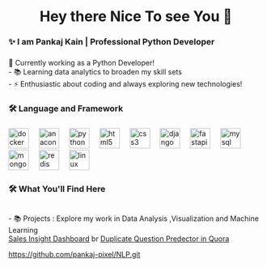 

###


###

<h1 align="center">Hey there Nice To see You 👋</h1>

###

<h3 align="left">✨ I am Pankaj Kain | Professional Python Developer </h3>

###

<p align="left"> 🔭 Currently working as a Python Developer! <br>- 📚 Learning data analytics to broaden my skill sets<br>- ⚡ Enthusiastic about coding and always exploring new technologies!</p>

###

<h3 align="left">🛠 Language and Framework</h3>

###

<div align="left">
  <img src="https://cdn.jsdelivr.net/gh/devicons/devicon/icons/docker/docker-plain-wordmark.svg" height="40" alt="docker logo"  />
  <img width="12" />
  <img src="https://cdn.jsdelivr.net/gh/devicons/devicon/icons/anaconda/anaconda-original.svg" height="40" alt="anaconda logo"  />
  <img width="12" />
  <img src="https://cdn.jsdelivr.net/gh/devicons/devicon/icons/python/python-original.svg" height="40" alt="python logo"  />
  <img width="12" />
  <img src="https://cdn.jsdelivr.net/gh/devicons/devicon/icons/html5/html5-original.svg" height="40" alt="html5 logo"  />
  <img width="12" />
  <img src="https://cdn.jsdelivr.net/gh/devicons/devicon/icons/css3/css3-original.svg" height="40" alt="css3 logo"  />
  <img width="12" />
  <img src="https://cdn.jsdelivr.net/gh/devicons/devicon/icons/django/django-plain.svg" height="40" alt="django logo"  />
  <img width="12" />
  <img src="https://cdn.jsdelivr.net/gh/devicons/devicon/icons/fastapi/fastapi-original.svg" height="40" alt="fastapi logo"  />
  <img width="12" />
  <img src="https://cdn.jsdelivr.net/gh/devicons/devicon/icons/mysql/mysql-original.svg" height="40" alt="mysql logo"  />
  <img width="12" />
  <img src="https://cdn.jsdelivr.net/gh/devicons/devicon/icons/mongodb/mongodb-original.svg" height="40" alt="mongodb logo"  />
  <img width="12" />
  <img src="https://cdn.jsdelivr.net/gh/devicons/devicon/icons/redis/redis-original.svg" height="40" alt="redis logo"  />
  <img width="12" />
  <img src="https://cdn.jsdelivr.net/gh/devicons/devicon/icons/linux/linux-original.svg" height="40" alt="linux logo"  />
  <img width="12" />
 

  

</div>
<h3 align="left">🛠 What You'll Find Here</h3>
<p align="left"> <br>- 📚 Projects : Explore my work in Data Analysis ,Visualization and Machine Learning<br>
<a href="https://github.com/pankaj-pixel/PoweBI-DashBoard.git">Sales Insight Dashboard</a>
br
<a href="https://github.com/pankaj-pixel/NLP.git">Duplicate Question Predector in Quora</a>




https://github.com/pankaj-pixel/NLP.git  

